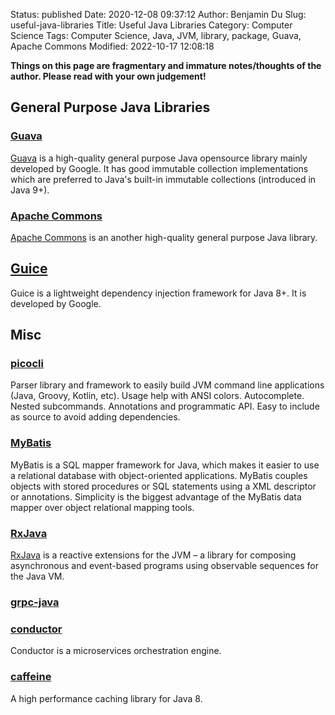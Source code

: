 Status: published
Date: 2020-12-08 09:37:12
Author: Benjamin Du
Slug: useful-java-libraries
Title: Useful Java Libraries
Category: Computer Science
Tags: Computer Science, Java, JVM, library, package, Guava, Apache Commons
Modified: 2022-10-17 12:08:18

**Things on this page are fragmentary and immature notes/thoughts of the author. Please read with your own judgement!**

## General Purpose Java Libraries

### [Guava](https://github.com/google/guava)
[Guava](https://github.com/google/guava)
is a high-quality general purpose Java opensource library mainly developed by Google.
It has good immutable collection implementations
which are preferred to Java's built-in immutable collections (introduced in Java 9+).

### [Apache Commons](https://commons.apache.org/)
[Apache Commons](https://commons.apache.org/)
is an another high-quality general purpose Java library.

## [Guice](https://github.com/google/guice)

Guice is a lightweight dependency injection framework for Java 8+.
It is developed by Google.

## Misc
### [picocli](https://github.com/remkop/picocli)

Parser library and framework to easily build JVM command line applications (Java, Groovy, Kotlin, etc). 
Usage help with ANSI colors. Autocomplete. Nested subcommands. Annotations and programmatic API. 
Easy to include as source to avoid adding dependencies.

### [MyBatis](https://github.com/mybatis/mybatis-3)
MyBatis is a SQL mapper framework for Java,
which makes it easier to use a relational database with object-oriented applications. 
MyBatis couples objects with stored procedures or SQL statements using a XML descriptor or annotations. 
Simplicity is the biggest advantage of the MyBatis data mapper over object relational mapping tools.


### [RxJava](https://github.com/ReactiveX/RxJava)
[RxJava](https://github.com/ReactiveX/RxJava)
is a reactive extensions for the JVM – a library for composing asynchronous and event-based programs using observable sequences for the Java VM.


### [grpc-java](https://github.com/grpc/grpc-java)

### [conductor](https://github.com/Netflix/conductor)

Conductor is a microservices orchestration engine.

### [caffeine](https://github.com/ben-manes/caffeine)

A high performance caching library for Java 8.